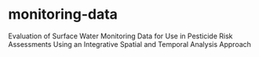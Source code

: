 # monitoring-data
Evaluation of Surface Water Monitoring Data for Use in Pesticide Risk Assessments Using an Integrative Spatial and Temporal Analysis Approach
